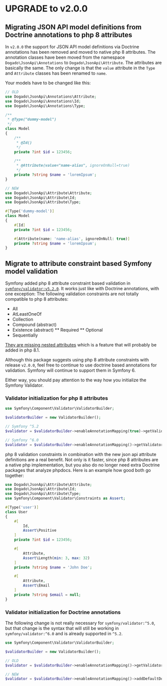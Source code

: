 # UPGRADE to v2.0.0

## Migrating JSON API model definitions from Doctrine annotations to php 8 attributes

In `v2.0.0` the support for JSON API model definitions via Doctrine annotations has been removed and moved to native
php 8 attributes. The annotation classes have been moved from the namespace `Dogado\JsonApi\Annotations` to
`Dogado\JsonApi\Attribute`. The attributes are basically the same. The only change is that the `value` attribute
in the `Type` and `Attribute` classes has been renamed to `name`.

Your models have to be changed like this:
```php
// OLD
use Dogado\JsonApi\Annotations\Attribute;
use Dogado\JsonApi\Annotations\Id;
use Dogado\JsonApi\Annotations\Type;

/**
 * @Type("dummy-model")
 */
class Model
{
    /**
     * @Id()
     */
    private ?int $id = 123456;

    /**
     * @Attribute(value="name-alias", ignoreOnNull=true)
     */
    private ?string $name = 'loremIpsum';
}
```
```php
// NEW
use Dogado\JsonApi\Attribute\Attribute;
use Dogado\JsonApi\Attribute\Id;
use Dogado\JsonApi\Attribute\Type;

#[Type('dummy-model')]
class Model
{
    #[Id]
    private ?int $id = 123456;

    #[Attribute(name: 'name-alias', ignoreOnNull: true)]
    private ?string $name = 'loremIpsum';
}
```

## Migrate to attribute constraint based Symfony model validation

Symfony added php 8 attribute constraint based validation in
[`symfony/validator:v5.2.0`](https://symfony.com/blog/new-in-symfony-5-2-constraints-as-php-attributes). It works just
like with Doctrine annotations, with one exception: The following validation constraints are not totally compatible to
php 8 attributes:

* All
* AtLeastOneOf
* Collection
* Compound (abstract)
* Existence (abstract)
** Required
** Optional
* Sequentially

[They are missing nested attributes](https://github.com/symfony/symfony/issues/38503) which is a feature that will
probably be added in php 8.1.

Although this package suggests using php 8 attribute constraints with release `v2.0.0`, feel free to continue to
use doctrine based annotations for validation. Symfony will continue to support them in Symfony 6.

Either way, you should pay attention to the way how you initialize the Symfony Validator.

### Validator initialization for php 8 attributes

```php
use Symfony\Component\Validator\ValidatorBuilder;

$validatorBuilder = new ValidatorBuilder();

// Symfony ^5.2
$validator = $validatorBuilder->enableAnnotationMapping(true)->getValidator();

// Symfony ^6.0
$validator = $validatorBuilder->enableAnnotationMapping()->getValidator();
```

php 8 validation constraints in combination with the new json api attribute definitions are a real benefit. Not only
is it faster, since php 8 attributes are a native php implementation, but you also do no longer need extra Doctrine
packages that analyze phpdocs. Here is an example how good both go together:

```php
use Dogado\JsonApi\Attribute\Attribute;
use Dogado\JsonApi\Attribute\Id;
use Dogado\JsonApi\Attribute\Type;
use Symfony\Component\Validator\Constraints as Assert;

#[Type('user')]
class User
{
    #[
        Id,
        Assert\Positive
    ]
    private ?int $id = 123456;

    #[
        Attribute,
        Assert\Length(min: 3, max: 32)
    ]
    private ?string $name = 'John Doe';

    #[
        Attribute,
        Assert\Email
    ]
    private ?string $email = null;
}
```

### Validator initialization for Doctrine annotations

The following change is not really necessary for `symfony/validator:^5.0`, but that change is the syntax that will still
be working in `symfony/validator:^6.0` and is already supported in `^5.2`.

```php
use Symfony\Component\Validator\ValidatorBuilder;

$validatorBuilder = new ValidatorBuilder();

// OLD
$validator = $validatorBuilder->enableAnnotationMapping()->getValidator();

// NEW
$validator = $validatorBuilder->enableAnnotationMapping()->addDefaultDoctrineAnnotationReader()->getValidator();
```